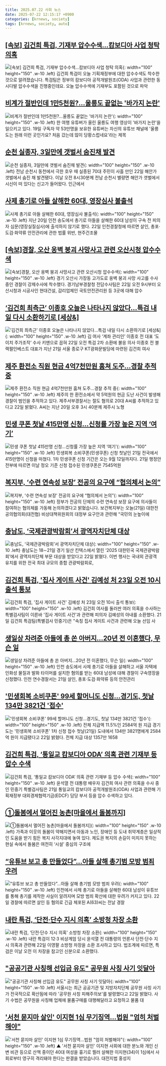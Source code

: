 ```yaml
---
title: 2025.07.22 사회 뉴스
date: 2025-07-22 12:15:17 +0900
categories: [krnews, society]
tags: [krnews, society, auto]
---
```

## [[속보] 김건희 특검, 기재부 압수수색…캄보디아 사업 청탁 의혹](https://n.news.naver.com/mnews/article/422/0000762089)

![[속보] 김건희 특검, 기재부 압수수색…캄보디아 사업 청탁 의혹](https://mimgnews.pstatic.net/image/origin/422/2025/07/21/762089.jpg?type=nf220_150){: width="100" height="150" .w-10 .left}
김건희 특검이 오늘 기획재정부에 대한 압수수색도 착수한 것으로 알려졌습니다. 특검팀은 정부의 캄보디아 공적개발원조(ODA) 사업과 관련한 동시다발 압수수색을 진행중인데요. 오늘 압수수색에 기재부도 포함된 것으로 파악

## [비계가 절반인데 1만5천원?…울릉도 끝없는 '바가지 논란'](https://n.news.naver.com/mnews/article/052/0002222157)

![비계가 절반인데 1만5천원?…울릉도 끝없는 '바가지 논란'](https://mimgnews.pstatic.net/image/origin/052/2025/07/21/2222157.jpg?type=nf220_150){: width="100" height="150" .w-10 .left}
한 여행 유튜버가 올린 울릉도 여행 영상이 '바가지 논란'을 일으키고 있다. 19일 구독자 약 53만명을 보유한 유튜버는 자신의 유튜브 채널에 '울릉도는 원래 이런 곳인가요? 처음 갔는데 많이 당황스럽네요'라는 제목

## [순천 실종자, 3일만에 갯벌서 숨진채 발견](https://n.news.naver.com/mnews/article/014/0005380500)

![순천 실종자, 3일만에 갯벌서 숨진채 발견](https://mimgnews.pstatic.net/image/origin/014/2025/07/22/5380500.jpg?type=nf220_150){: width="100" height="150" .w-10 .left}
전남 순천시 동천에서 극한 호우 때 실종된 70대 주민이 사흘 만인 22일 해안가 갯벌에서 숨진 채 발견됐다. 이날 오전 8시30분께 전남 순천시 별량면 해안가 갯벌에서 시신이 떠 있다는 신고가 들어왔다. 인근에서

## [사제 총기로 아들 살해한 60대, 영장심사 불출석](https://n.news.naver.com/mnews/article/421/0008384416)

![사제 총기로 아들 살해한 60대, 영장심사 불출석](https://mimgnews.pstatic.net/image/origin/421/2025/07/22/8384416.jpg?type=nf220_150){: width="100" height="150" .w-10 .left}
지난 20일 인천 송도에서 총기로 아들을 살해한 60대 남성이 구속 전 피의자 심문(영장실질심사)에 출석하지 않기로 했다. 22일 인천경찰청에 따르면 살인, 총포·도검·화약류 안전관리에 관한 법률 위반, 현주건조물

## [[속보]경찰, 오산 옹벽 붕괴 사망사고 관련 오산시청 압수수색](https://n.news.naver.com/mnews/article/032/0003384411)

![[속보]경찰, 오산 옹벽 붕괴 사망사고 관련 오산시청 압수수색](https://mimgnews.pstatic.net/image/origin/032/2025/07/22/3384411.jpg?type=nf220_150){: width="100" height="150" .w-10 .left}
경기 오산시 가장동 고가도로 옹벽 붕괴 사망 사고를 수사 중인 경찰이 강제수사에 착수했다. 경기남부경찰청 전담수사팀은 22일 오전 9시부터 오산시청과 시공사인 현대건설, 감리업체인 국토안전관리원 등 3곳에 대해 압수

## [‘김건희 최측근’ 이종호 오늘은 나타나지 않았다…특검 내일 다시 소환하기로 [세상&]](https://n.news.naver.com/mnews/article/016/0002503060)

![‘김건희 최측근’ 이종호 오늘은 나타나지 않았다…특검 내일 다시 소환하기로 [세상&]](https://mimgnews.pstatic.net/image/origin/016/2025/07/22/2503060.jpg?type=nf220_150){: width="100" height="150" .w-10 .left}
김 여사 ‘계좌 관리인’ 이종호 전 대표 ‘도이치 주가조작’ 수사 키맨으로 꼽혀 22일 오전 특검 2차 소환에 불응 의사 이종호 전 블랙펄인베스트 대표가 지난 21일 서울 종로구 KT광화문빌딩에 마련된 김건희 여사

## [제주 환전소 직원 현금 4억7천만원 훔쳐 도주…경찰 추적 중](https://n.news.naver.com/mnews/article/001/0015521475)

![제주 환전소 직원 현금 4억7천만원 훔쳐 도주…경찰 추적 중](https://mimgnews.pstatic.net/image/origin/001/2025/07/22/15521475.jpg?type=nf220_150){: width="100" height="150" .w-10 .left}
제주의 한 환전소에서 약 5억원의 현금 도난 사건이 발생해 경찰이 범인을 추적하고 있다. 제주서부경찰서는 절도 혐의로 20대 A씨를 추적하고 있다고 22일 밝혔다. A씨는 지난 20일 오후 3시 40분께 제주시 노형

## [민생 쿠폰 첫날 415만명 신청…신청률 가장 높은 지역 ‘여기’](https://n.news.naver.com/mnews/article/005/0001791059)

![민생 쿠폰 첫날 415만명 신청…신청률 가장 높은 지역 ‘여기’](https://mimgnews.pstatic.net/image/origin/005/2025/07/21/1791059.jpg?type=nf220_150){: width="100" height="150" .w-10 .left}
민생회복 소비쿠폰(민생쿠폰) 신청 첫날인 21일 전국에서 415만명이 신청을 마쳤다. 1차 민생쿠폰 신청 기간은 오는 9월 12일까지다. 21일 행정안전부에 따르면 이날 정오 기준 신청 접수된 민생쿠폰은 7545억원

## [복지부, ‘수련 연속성 보장’ 전공의 요구에 “협의체서 논의”](https://n.news.naver.com/mnews/article/056/0011993227)

![복지부, ‘수련 연속성 보장’ 전공의 요구에 “협의체서 논의”](https://mimgnews.pstatic.net/image/origin/056/2025/07/21/11993227.jpg?type=nf220_150){: width="100" height="150" .w-10 .left}
정부가 전공의 단체의 수련 연속성 보장 요구에 의사들이 참여하는 협의체를 가동해 논의하겠다고 밝혔습니다. 보건복지부는 오늘(21일) 대한전공의협의회(대전협) 비상대책위원회의 대정부 요구안과 관련해 “국민의 눈높이에

## [충남도, ‘국제관광박람회’서 광역자치단체 대상](https://n.news.naver.com/mnews/article/014/0005380359)

![충남도, ‘국제관광박람회’서 광역자치단체 대상](https://mimgnews.pstatic.net/image/origin/014/2025/07/22/5380359.jpg?type=nf220_150){: width="100" height="150" .w-10 .left}
충남도는 18∼21일 경기 일산 킨텍스에서 열린 ‘2025 대한민국 국제관광박람회’에서 광역자치단체 부문 대상을 받았다고 22일 밝혔다. 이번 행사는 국내외 관광객 유치를 위한 전국 최대 규모의 종합 관광박람회로,

## [김건희 특검, '집사 게이트 사건' 김예성 처 23일 오전 10시 출석 통보](https://n.news.naver.com/mnews/article/003/0013376303)

![김건희 특검, '집사 게이트 사건' 김예성 처 23일 오전 10시 출석 통보](https://mimgnews.pstatic.net/image/origin/003/2025/07/21/13376303.jpg?type=nf220_150){: width="100" height="150" .w-10 .left}
김건희 여사를 둘러싼 여러 의혹을 수사하는 특별검사팀이 이른바 '집사 게이트 사건'과 관련해 피의자 김예성의 아내를 소환했다. 21일 김건희 특검팀(특별검사 민중기)은 "속칭 집사 게이트 사건과 관련해 오늘 선임 사

## [생일상 차려준 아들에 총 쏜 아버지…20년 전 이혼했다, 무슨 일](https://n.news.naver.com/mnews/article/025/0003456648)

![생일상 차려준 아들에 총 쏜 아버지…20년 전 이혼했다, 무슨 일](https://mimgnews.pstatic.net/image/origin/025/2025/07/21/3456648.jpg?type=nf220_150){: width="100" height="150" .w-10 .left}
인천 송도에서 사제 총기로 아들을 살해하고 서울 자택에 인화성 물질과 발화 타이머를 설치한 혐의를 받는 60대 남성에 대해 경찰이 구속영장을 신청했다. 인천 연수경찰서는 21일 살인, 총포·도검·화약류 등의 안전관리

## ['민생회복 소비쿠폰' 99세 할머니도 신청…경기도, 첫날 134만 3821건 '접수'](https://n.news.naver.com/mnews/article/629/0000409524)

!['민생회복 소비쿠폰' 99세 할머니도 신청…경기도, 첫날 134만 3821건 '접수'](https://mimgnews.pstatic.net/image/origin/629/2025/07/22/409524.jpg?type=nf220_150){: width="100" height="150" .w-10 .left}
전체 지급액 11.5%인 2584억 원 지급 경기도는 '민생회복 소비쿠폰' 1차 신청 접수 첫날(21일) 도내에서 134만 3821명에게 2584억 원이 지급됐다고 22일 밝혔다. 전체 지급 대상 1357만 1658

## [김건희 특검, ‘통일교 캄보디아 ODA’ 의혹 관련 기재부 등 압수 수색](https://n.news.naver.com/mnews/article/023/0003918378)

![김건희 특검, ‘통일교 캄보디아 ODA’ 의혹 관련 기재부 등 압수 수색](https://mimgnews.pstatic.net/image/origin/023/2025/07/21/3918378.jpg?type=nf220_150){: width="100" height="150" .w-10 .left}
윤석열 전 대통령 배우자 김건희 여사 관련 의혹을 수사 중인 민중기 특별검사팀은 21일 통일교의 캄보디아 공적개발원조(ODA) 사업과 관련해 기획재정부 대외경제협력기금(EDCF) 담당 부서 등을 압수 수색하고 있다.

## [①돌봄에서 멀어진 농촌[마을에서 돌봄까지]](https://n.news.naver.com/mnews/article/087/0001131164)

![①돌봄에서 멀어진 농촌[마을에서 돌봄까지]](https://mimgnews.pstatic.net/image/origin/087/2025/07/22/1131164.jpg?type=nf220_150){: width="100" height="150" .w-10 .left}
가족과 이웃의 돌봄이 약해지면서 아동과 노인, 장애인 등 도내 취약계층은 일상적인 도움을 받기 힘든 복지 사각지대에 놓여 있다. 제도권 복지의 손길이 미치지 못하는 현실 속에서 돌봄은 여전히 ‘시설’ 중심의 구조에

## [“유튜브 보고 총 만들었다”…아들 살해 총기범 모방 범죄 우려](https://n.news.naver.com/mnews/article/023/0003918562)

![“유튜브 보고 총 만들었다”…아들 살해 총기범 모방 범죄 우려](https://mimgnews.pstatic.net/image/origin/023/2025/07/22/3918562.jpg?type=nf220_150){: width="100" height="150" .w-10 .left}
인천에서 사제 총기로 아들을 살해한 60대 남성이 유튜브를 통해 총기를 제작한 사실이 알려지며 모방 범죄 확산에 대한 우려가 커지고 있다. 22일 경찰에 따르면 살인 등 혐의로 긴급 체포된 A(63)씨는 전날 경찰

## [내란 특검, ‘단전·단수 지시 의혹’ 소방청 차장 소환](https://n.news.naver.com/mnews/article/366/0001094521)

![내란 특검, ‘단전·단수 지시 의혹’ 소방청 차장 소환](https://mimgnews.pstatic.net/image/origin/366/2025/07/22/1094521.jpg?type=nf220_150){: width="100" height="150" .w-10 .left}
내란 특검이 12·3 비상계엄 당시 윤석열 전 대통령의 언론사 단전·단수 지시 의혹과 관련해 22일 이영팔 소방청 차장을 소환 조사하고 있다. 법조계에 따르면, 특검은 이날 오전 이 차장을 참고인 신분으로 소환했다.

## ["공공기관 사칭해 선입금 유도" 공무원 사칭 사기 잇달아](https://n.news.naver.com/mnews/article/421/0008384591)

!["공공기관 사칭해 선입금 유도" 공무원 사칭 사기 잇달아](https://mimgnews.pstatic.net/image/origin/421/2025/07/22/8384591.jpg?type=nf220_150){: width="100" height="150" .w-10 .left}
서울시는 최근 공공기관 및 지방자치단체 공무원 사칭 사기가 전국적으로 확산됨에 따라 '공무원 사칭 피해주의보'를 발령했다고 22일 밝혔다. 사기 수법은 공무원을 사칭해 업체에 물품구매를 대행해달라고 요청하고 물품 대

## ['서천 묻지마 살인' 이지현 1심 무기징역…법원 "엄히 처벌해야"](https://n.news.naver.com/mnews/article/055/0001277391)

!['서천 묻지마 살인' 이지현 1심 무기징역…법원 "엄히 처벌해야"](https://mimgnews.pstatic.net/image/origin/055/2025/07/22/1277391.jpg?type=nf220_150){: width="100" height="150" .w-10 .left}
▲ '서천 묻지마 살인' 이지현 사회에 대한 분노와 개인 신변 비관 등으로 산책 중이던 40대 여성을 흉기로 찔러 살해한 이지현(34)이 1심에서 사회로부터 영구히 격리돼야 한다는 판결을 받았습니다. 대전지법 홍성지


